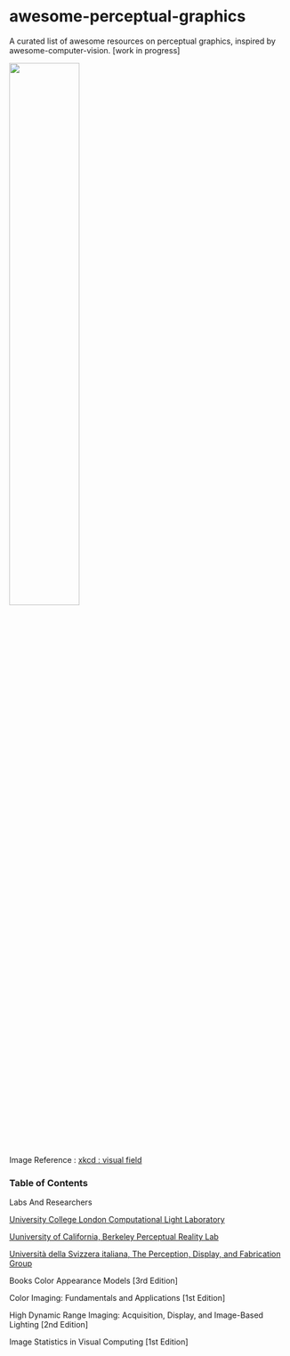 # awesome-perceptual-graphics
A  curated list of  awesome resources on perceptual graphics, inspired by awesome-computer-vision. [work in progress]


<img src="https://user-images.githubusercontent.com/46696280/184265236-790f933f-4881-4bb7-bc61-51af33b17354.png" width=50% height=50%>

Image Reference : [xkcd : visual field](https://xkcd.com/1080/)

### Table of Contents
Labs And Researchers

[University College London Computational Light Laboratory](https://complightlab.com/)

[Uuniversity of California, Berkeley Perceptual Reality Lab](http://www.emilyacooper.org/index.html)

[Università della Svizzera italiana, The Perception, Display, and Fabrication Group](https://www.pdf.inf.usi.ch/team.html)

Books 
Color Appearance Models [3rd Edition]

Color Imaging: Fundamentals and Applications [1st Edition]

High Dynamic Range Imaging: Acquisition, Display, and Image-Based Lighting [2nd Edition]

Image Statistics in Visual Computing [1st Edition]
